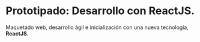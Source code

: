 # Prototipado: Desarrollo con ReactJS.
Maquetado web, desarrollo ágil e inicialización con una nueva tecnología, <strong>ReactJS.</strong>
